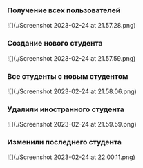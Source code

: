 ### Получение всех пользователей
![](./Screenshot 2023-02-24 at 21.57.28.png)
### Создание нового студента
![](./Screenshot 2023-02-24 at 21.57.59.png)
### Все студенты с новым студентом
![](./Screenshot 2023-02-24 at 21.58.06.png)
### Удалили иностранного студента
![](./Screenshot 2023-02-24 at 21.59.59.png)
### Изменили последнего студента
![](./Screenshot 2023-02-24 at 22.00.11.png)